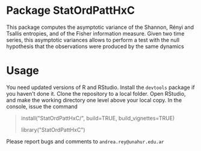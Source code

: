 # Package StatOrdPattHxC
This package computes the asymptotic variance of the Shannon, Rényi and Tsallis entropies, and of the Fisher information measure. Given two time series, this asymptotic variances allows to perform a test with the null hypothesis that the observations were produced by the same dynamics

# Usage
You need updated versions of R and RStudio. Install the `devtools` package if you haven't done it.
Clone the repository to a local folder. 
Open RStudio, and make the working directory one level above your local copy.
In the console, issue the command
> install("StatOrdPattHxC/", build=TRUE, build_vignettes=TRUE)
> 
> library("StatOrdPattHxC")
>
Please report bugs and comments to `andrea.rey@unahur.edu.ar`
